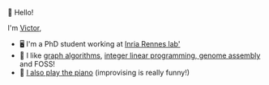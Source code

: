 👋 Hello!

I'm [Victor](https://vepain.gitlab.io/), 
- 🖥️ I'm a PhD student working at [Inria Rennes lab'](https://team.inria.fr/genscale/)
- 🧬 I like [graph algorithms](https://hal.inria.fr/hal-03815190), [integer linear programming, genome assembly](https://hal.inria.fr/hal-03684406) and FOSS! 
- 🎹 [I also play the piano](https://www.youtube.com/@professeurchep) (improvising is really funny!) 

<!---
vepain/vepain is a ✨ special ✨ repository because its `README.md` (this file) appears on your GitHub profile.
You can click the Preview link to take a look at your changes.
--->
